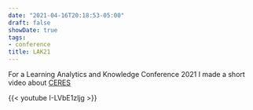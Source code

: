 ```yaml
---
date: "2021-04-16T20:18:53-05:00"
draft: false
showDate: true
tags:
- conference
title: LAK21
---
```


For a Learning Analytics and Knowledge Conference 2021 I made a short video about [CERES](https://www.researchgate.net/publication/350874550_Creating_a_Course_Recommendation_System_for_Exchange_Students)

{{< youtube I-LVbE1zljg >}}

